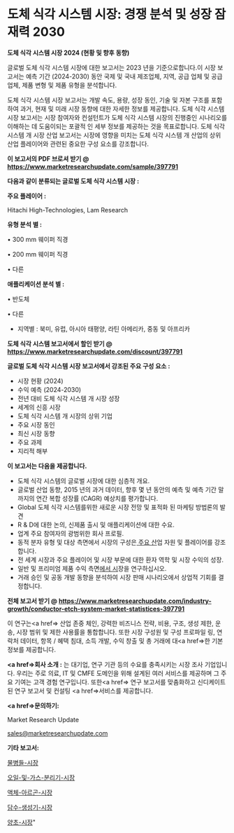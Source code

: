 # 도체 식각 시스템 시장: 경쟁 분석 및 성장 잠재력 2030

<strong>도체 식각 시스템 시장 2024 (현황 및 향후 동향)</strong>

글로벌 도체 식각 시스템 시장에 대한 보고서는 2023 년을 기준으로합니다.이 시장 보고서는 예측 기간 (2024-2030) 동안 국제 및 국내 제조업체, 지역, 공급 업체 및 공급 업체, 제품 변형 및 제품 유형을 분석합니다.

도체 식각 시스템 시장 보고서는 개발 속도, 용량, 성장 동인, 기술 및 자본 구조를 포함하여 과거, 현재 및 미래 시장 동향에 대한 자세한 정보를 제공합니다. 도체 식각 시스템 시장 보고서는 시장 참여자와 컨설턴트가 도체 식각 시스템 시장의 진행중인 시나리오를 이해하는 데 도움이되는 포괄적 인 세부 정보를 제공하는 것을 목표로합니다. 도체 식각 시스템 개 시장 산업 보고서는 시장에 영향을 미치는 도체 식각 시스템 개 산업의 상위 산업 플레이어와 관련된 중요한 구성 요소를 강조합니다.



<strong>이 보고서의 PDF 브로셔 받기 @ <a href=https://www.marketresearchupdate.com/sample/397791>https://www.marketresearchupdate.com/sample/397791</a></strong>



<strong>다음과 같이 분류되는 글로벌 도체 식각 시스템 시장 :</strong>



<strong>주요 플레이어 :</strong>

Hitachi High-Technologies, Lam Research



<strong>유형 분석 별 :</strong>

• 300 mm 웨이퍼 직경

• 200 mm 웨이퍼 직경

• 다른



<strong>애플리케이션 분석 별 :</strong>

• 반도체

• 다른

<ul>
  <li>지역별 : 북미, 유럽, 아시아 태평양, 라틴 아메리카, 중동 및 아프리카</li>
</ul>


<strong>도체 식각 시스템 보고서에서 할인 받기 @ <a href=https://www.marketresearchupdate.com/discount/397791>https://www.marketresearchupdate.com/discount/397791</a></strong>



<strong>글로벌 도체 식각 시스템 시장 보고서에서 강조된 주요 구성 요소 :</strong>
<ul>
  <li>시장 현황 (2024)</li>
  <li>수익 예측 (2024-2030)</li>
  <li>전년 대비 도체 식각 시스템 개 시장 성장</li>
  <li>세계의 신흥 시장</li>
  <li>도체 식각 시스템 개 시장의 상위 기업</li>
  <li>주요 시장 동인</li>
  <li>최신 시장 동향</li>
  <li>주요 과제</li>
  <li>지리적 해부</li>
</ul>


<strong>이 보고서는 다음을 제공합니다.</strong>
<ul>
  <li>도체 식각 시스템의 글로벌 시장에 대한 심층적 개요.</li>
  <li>글로벌 산업 동향, 2015 년의 과거 데이터, 향후 몇 년 동안의 예측 및 예측 기간 말까지의 연간 복합 성장률 (CAGR) 예상치를 평가합니다.</li>
  <li>Global 도체 식각 시스템를위한 새로운 시장 전망 및 표적화 된 마케팅 방법론의 발견</li>
  <li>R &amp; D에 대한 논의, 신제품 출시 및 애플리케이션에 대한 수요.</li>
  <li>업계 주요 참여자의 광범위한 회사 프로필.</li>
  <li>동적 분자 유형 및 대상 측면에서 시장의 구성은<a href=> 주요 산</a>업 자원 및 플레이어를 강조합니다.</li>
  <li>전 세계 시장과 주요 플레이어 및 시장 부문에 대한 환자 역학 및 시장 수익의 성장.</li>
  <li>일반 및 프리미엄 제품 수익 측면<a href=>에서 시</a>장을 연구하십시오.</li>
  <li>거래 승인 및 공동 개발 동향을 분석하여 시장 판매 시나리오에서 상업적 기회를 결정합니다.</li>
</ul>



<strong>전체 보고서 받기 @ <a href=https://www.marketresearchupdate.com/industry-growth/conductor-etch-system-market-statistices-397791>https://www.marketresearchupdate.com/industry-growth/conductor-etch-system-market-statistices-397791</a></strong>

이 연구는<a href=> 산업 존중</a> 체인, 강력한 비즈니스 전략, 비용, 구조, 생성 제한, 운송, 시장 범위 및 제한 사용률을 통합합니다. 또한 시장 구성원 및 구성 프로파일 링, 연락처 데이터, 항목 / 혜택 침대, 소득 개발, 수익 창출 및 총 거래에 대<a href=>한 기본 </a>정보를 제공합니다.



<strong><a href=>회사 소</a>개 :</strong>
는 대기업, 연구 기관 등의 수요를 충족시키는 시장 조사 기업입니다. 우리는 주로 의료, IT 및 CMFE 도메인을 위해 설계된 여러 서비스를 제공하며 그 주요 기여는 고객 경험 연구입니다. 또한<a href=> 연구 보</a>고서를 맞춤화하고 신디케이트 된 연구 보고서 및 컨설팅 <a href=>서비스</a>를 제공합니다.



<strong><a href=>문의하기:</a></strong>

Market Research Update

sales@marketresearchupdate.com



<strong>기타 보고서:</strong>

<a href=https://www.linkedin.com/pulse/물병들-시장-동향-및-성장-전망-consumer-connection-chronicles-24-/>물병들-시장</a>

<a href=https://www.linkedin.com/pulse/오일-및-가스-분리기-시장-진입-전략-위험-평가2029년-data-dive-diaries-24-analysis-xzsvf/>오일-및-가스-분리기-시장</a>

<a href=https://www.linkedin.com/pulse/액체-아르곤-시장-규모-및-성장-2023-market-matrix-musings-analysis-lt9ff/>액체-아르곤-시장</a>

<a href=https://www.linkedin.com/pulse/담수-생성기-시장-경쟁-분석-및-성장-잠재력-2029-survey-spotlight-pro-24-analysis-tyunf/>담수-생성기-시장</a>

<a href=https://www.linkedin.com/pulse/양초-시장-현재-및-미래-성장-2030-trend-tracking-tips-360-analysis-zd8yf/>양초-시장</a>"
